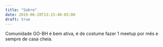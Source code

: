 ```yaml
---
title: "Sobre"
date: 2019-06-20T13:15:40-03:00
draft: true
---
```


Comunidade GO-BH é bem ativa, é de costume fazer 1 meetup por mês e sempre de casa cheia.
